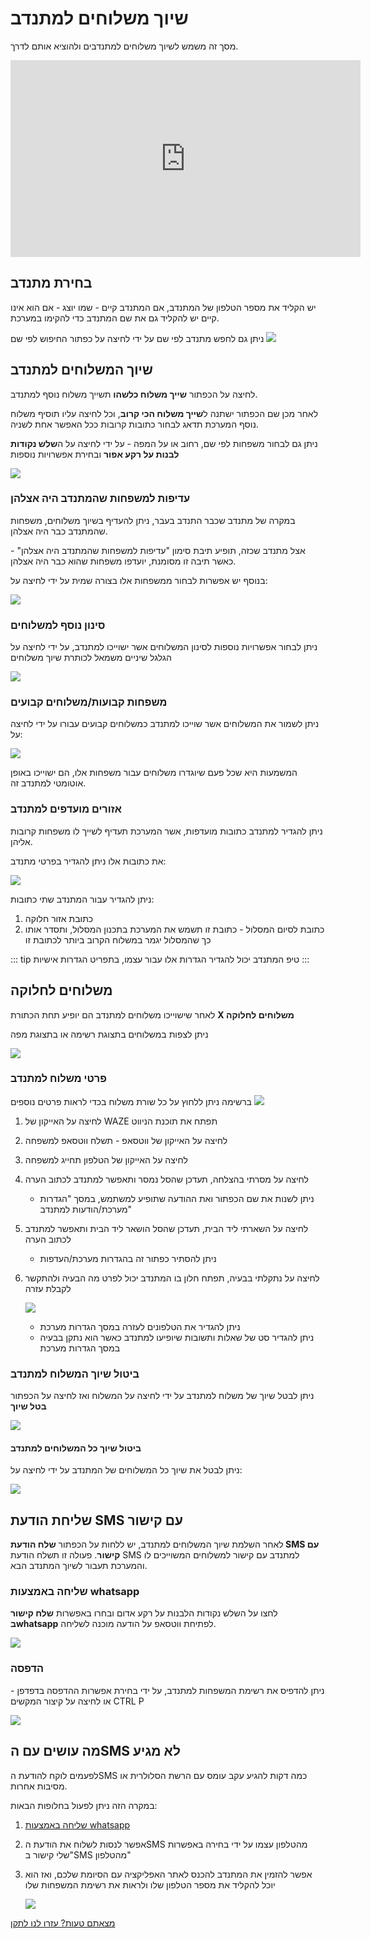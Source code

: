 # שיוך משלוחים למתנדב
מסך זה משמש לשיוך משלוחים למתנדבים ולהוציא אותם לדרך.

<iframe width="560" height="315" src="https://www.youtube.com/embed/8LCeQRQPL1U" frameborder="0" allow="accelerometer; autoplay; clipboard-write; encrypted-media; gyroscope; picture-in-picture" allowfullscreen></iframe>

## בחירת מתנדב

יש הקליד את מספר הטלפון של המתנדב, אם המתנדב קיים - שמו יוצג - אם הוא אינו קיים יש להקליד גם את שם המתנדב כדי להקימו במערכת.

ניתן גם לחפש מתנדב לפי שם על ידי לחיצה על כפתור החיפוש לפי שם
![](./2020-10-05_06h13_32.png)

## שיוך המשלוחים למתנדב
לחיצה על הכפתור **שייך משלוח כלשהו** תשייך משלוח נוסף למתנדב.

לאחר מכן שם הכפתור ישתנה ל**שייך משלוח הכי קרוב**, וכל לחיצה עליו תוסיף משלוח נוסף
המערכת תדאג לבחור כתובות קרובות ככל האפשר אחת לשניה.

ניתן גם לבחור משפחות לפי שם, רחוב או על המפה - על ידי לחיצה על ה**שלש נקודות לבנות על רקע אפור** ובחירת אפשרויות נוספות

![](./2020-10-05_06h21_37.png)

### עדיפות למשפחות שהמתנדב היה אצלהן
במקרה של מתנדב שכבר התנדב בעבר, ניתן להעדיף בשיוך משלוחים, משפחות שהמתנדב כבר היה אצלהן.

אצל מתנדב שכזה, תופיע תיבת סימון "עדיפות למשפחות שהמתנדב היה אצלהן" - כאשר תיבה זו מסומנת, יועדפו משפחות שהוא כבר היה אצלהן.

בנוסף יש אפשרות לבחור ממשפחות אלו בצורה שמית על ידי לחיצה על:

![](./2020-10-05_06h44_40.png)

### סינון נוסף למשלוחים
ניתן לבחור אפשרויות נוספות לסינון המשלוחים אשר ישוייכו למתנדב, על ידי לחיצה על הגלגל שיניים משמאל לכותרת שיוך משלוחים

![](./2020-10-05_06h27_02.png)

### משפחות קבועות/משלוחים קבועים
ניתן לשמור את המשלוחים אשר שוייכו למתנדב כמשלוחים קבועים עבורו על ידי לחיצה על:

![](./2020-10-05_07h01_52.png)

המשמעות היא שכל פעם שיוגדרו משלוחים עבור משפחות אלו, הם ישוייכו באופן אוטומטי למתנדב זה.


### אזורים מועדפים למתנדב
ניתן להגדיר למתנדב כתובות מועדפות, אשר המערכת תעדיף לשייך לו משפחות קרובות אליהן.

את כתובות אלו ניתן להגדיר בפרטי מתנדב:

![](./2020-10-05_07h05_33.png)

ניתן להגדיר עבור המתנדב שתי כתובות:
1. כתובת אזור חלוקה
2. כתובת לסיום המסלול - כתובת זו תשמש את המערכת בתכנון המסלול, ותסדר אותו כך שהמסלול יגמר במשלוח הקרוב ביותר לכתובת זו

::: tip טיפ
המתנדב יכול להגדיר הגדרות אלו עבור עצמו, בתפריט הגדרות אישיות
:::


## משלוחים לחלוקה
לאחר שישוייכו משלוחים למתנדב הם יופיע תחת הכתורת **X משלוחים לחלוקה**

ניתן לצפות במשלוחים בתצוגת רשימה או בתצוגת מפה

![](./2020-10-05_06h29_21.png)

### פרטי משלוח למתנדב
ברשימה ניתן ללחוץ על כל שורת משלוח בכדי לראות פרטים נוספים
![](./2020-10-05_06h30_51.png)

1. לחיצה על האייקון של WAZE תפתח את תוכנת הניווט
2. לחיצה על האייקון של ווטסאפ - תשלח ווטסאפ למשפחה
3. לחיצה על האייקון של הטלפון תחייג למשפחה
4. לחיצה על מסרתי בהצלחה, תעדכן שהסל נמסר ותאפשר למתנדב לכתוב הערה
    * ניתן לשנות את שם הכפתור ואת ההודעה שתופיע למשתמש, במסך "הגדרות מערכת/הודעות למתנדב"
5. לחיצה על השארתי ליד הבית, תעדכן שהסל הושאר ליד הבית ותאפשר למתנדב לכתוב הערה
    * ניתן להסתיר כפתור זה בהגדרות מערכת/העדפות
6. לחיצה על נתקלתי בבעיה, תפתח חלון בו המתנדב יכול לפרט מה הבעיה ולהתקשר לקבלת עזרה

    ![](./2020-10-05_06h35_27.png)
    * ניתן להגדיר את הטלפונים לעזרה במסך הגדרות מערכת
    * ניתן להגדיר סט של שאלות ותשובות שיופיעו למתנדב כאשר הוא נתקן בבעיה במסך הגדרות מערכת

### ביטול שיוך המשלוח למתנדב
ניתן לבטל שיוך של משלוח למתנדב על ידי לחיצה על המשלוח ואז לחיצה על הכפתור **בטל שיוך**

![](./2020-10-05_06h38_29.png)

#### ביטול שיוך כל המשלוחים למתנדב
ניתן לבטל את שיוך כל המשלוחים של המתנדב על ידי לחיצה על:

![](./2020-10-05_06h40_45.png)


## שליחת הודעת SMS עם קישור
לאחר השלמת שיוך המשלוחים למתנדב, יש ללחות על הכפתור **שלח הודעת SMS עם קישור**. פעולה זו תשלח הודעת SMS למתנדב עם קישור למשלוחים המשוייכים לו והמערכת תעבור לשיוך המתנדב הבא.

### שליחה באמצעות whatsapp

לחצו על השלש נקודות הלבנות על רקע אדום ובחרו באפשרות **שלח קישור בwhatsapp** לפתיחת ווטסאפ על הודעה מוכנה לשליחה.

![](./2020-10-05_08h40_47.png)

### הדפסה
ניתן להדפיס את רשימת המשפחות למתנדב, על ידי בחירת אפשרות ההדפסה בדפדפן - או לחיצה על קיצור המקשים CTRL P

![](./2020-10-05_08h43_12.png)

## מה עושים עם הSMS לא מגיע
לפעמים לוקח להודעת הSMS כמה דקות להגיע עקב עומס עם הרשת הסלולרית או מסיבות אחרות.

במקרה הזה ניתן לפעול בחלופות הבאות:
1. [שליחה באמצעות whatsapp](#שליחה-באמצעות-whatsapp)
2. אפשר לנסות לשלוח את הודעת הSMS מהטלפון עצמו על ידי בחירה באפשרות "שלי קישור בSMS מהטלפון"
3. אפשר להזמין את המתנדב להכנס לאתר האפליקציה עם הסיומת שלכם, ואז הוא יוכל להקליד את מספר הטלפון שלו ולראות את רשימת המשפחות שלו

   ![](./2020-10-05_08h47_27.png)

[מצאתם טעות? עזרו לנו לתקן](https://github.com/noam-honig/food-basket-delivery/tree/master/docs/guide/README.md)